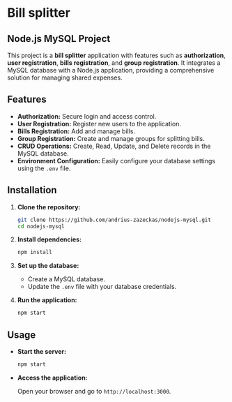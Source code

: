 # Bill splitter

## Node.js MySQL Project

This project is a **bill splitter** application with features such as **authorization**, **user registration**, **bills registration**, and **group registration**. It integrates a MySQL database with a Node.js application, providing a comprehensive solution for managing shared expenses.

## Features

- **Authorization:** Secure login and access control.
- **User Registration:** Register new users to the application.
- **Bills Registration:** Add and manage bills.
- **Group Registration:** Create and manage groups for splitting bills.
- **CRUD Operations:** Create, Read, Update, and Delete records in the MySQL database.
- **Environment Configuration:** Easily configure your database settings using the `.env` file.

## Installation

1. **Clone the repository:**

    ```bash
    git clone https://github.com/andrius-zazeckas/nodejs-mysql.git
    cd nodejs-mysql
    ```

2. **Install dependencies:**

    ```bash
    npm install
    ```

3. **Set up the database:**

    - Create a MySQL database.
    - Update the `.env` file with your database credentials.

4. **Run the application:**

    ```bash
    npm start
    ```

## Usage

- **Start the server:**

    ```bash
    npm start
    ```

- **Access the application:**

    Open your browser and go to `http://localhost:3000`.


